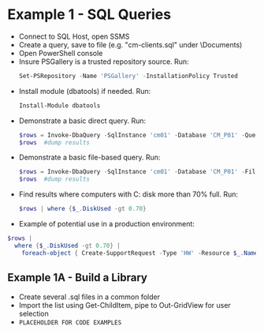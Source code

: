 # Example 1 - SQL Queries

  * Connect to SQL Host, open SSMS
  * Create a query, save to file (e.g. "cm-clients.sql" under \Documents)
  * Open PowerShell console
  * Insure PSGallery is a trusted repository source. Run: 
    ```powershell 
    Set-PSRepository -Name 'PSGallery' -InstallationPolicy Trusted
    ```
  * Install module (dbatools) if needed. Run: 
    ```powershell 
    Install-Module dbatools
    ```
  * Demonstrate a basic direct query. Run: 
    ```powershell 
    $rows = Invoke-DbaQuery -SqlInstance 'cm01' -Database 'CM_P01' -Query 'select * from v_R_System'
    $rows  #dump results
    ```
  * Demonstrate a basic file-based query. Run: 
    ```powershell 
    $rows = Invoke-DbaQuery -SqlInstance 'cm01' -Database 'CM_P01' -File .\documents\cm-clients.sql
    $rows  #dump results
    ```
  * Find results where computers with C: disk more than 70% full. Run: 
    ```powershell 
    $rows | where {$_.DiskUsed -gt 0.70}
    ```
  * Example of potential use in a production environment: 
  ```powershell
  $rows | 
    where {$_.DiskUsed -gt 0.70} | 
      foreach-object { Create-SupportRequest -Type 'HW' -Resource $_.Name -Summary 'Low disk space`}
  ```
## Example 1A - Build a Library

 * Create several .sql files in a common folder
 * Import the list using Get-ChildItem, pipe to Out-GridView for user selection
 * ```PLACEHOLDER FOR CODE EXAMPLES```

